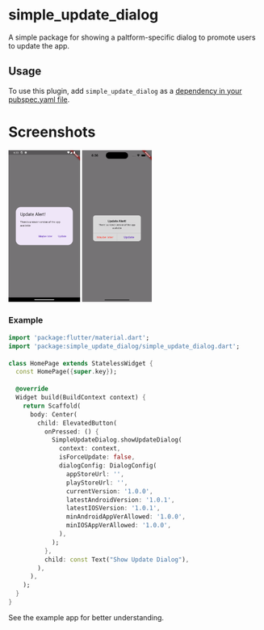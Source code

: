 <?code-excerpt path-base="example"?>

# simple_update_dialog

A simple package for showing a paltform-specific dialog to promote users to update the app.

## Usage

To use this plugin, add `simple_update_dialog` as a [dependency in your pubspec.yaml file](https://flutter.dev/platform-plugins/).

# Screenshots

<img src="https://github.com/SoSerious194/simple_update_dialog/blob/main/screenshots/android.png?raw=true" height="300px" alt="Screenshot"/>

<img src="https://github.com/SoSerious194/simple_update_dialog/blob/main/screenshots/ios.png?raw=true" height="300px" alt="Screenshot"/>

### Example

<?code-excerpt "lib/basic.dart (basic-example)"?>

```dart
import 'package:flutter/material.dart';
import 'package:simple_update_dialog/simple_update_dialog.dart';

class HomePage extends StatelessWidget {
  const HomePage({super.key});

  @override
  Widget build(BuildContext context) {
    return Scaffold(
      body: Center(
        child: ElevatedButton(
          onPressed: () {
            SimpleUpdateDialog.showUpdateDialog(
              context: context,
              isForceUpdate: false,
              dialogConfig: DialogConfig(
                appStoreUrl: '',
                playStoreUrl: '',
                currentVersion: '1.0.0',
                latestAndroidVersion: '1.0.1',
                latestIOSVersion: '1.0.1',
                minAndroidAppVerAllowed: '1.0.0',
                minIOSAppVerAllowed: '1.0.0',
              ),
            );
          },
          child: const Text("Show Update Dialog"),
        ),
      ),
    );
  }
}
```

See the example app for better understanding.
